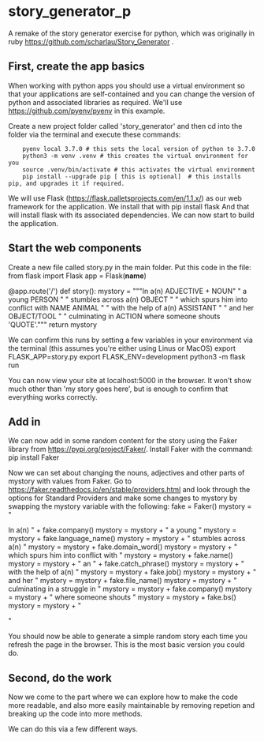 # story_generator_p
A remake of the story generator exercise for python, which was originally in ruby https://github.com/scharlau/Story_Generator .

## First, create the app basics
When working with python apps you should use a virtual environment so that your applications are self-contained and you can change the version of python and associated libraries as required. We'll use https://github.com/pyenv/pyenv in this example.

Create a new project folder called 'story_generator' and then cd into the folder via the terminal and execute these commands:

        pyenv local 3.7.0 # this sets the local version of python to 3.7.0
        python3 -m venv .venv # this creates the virtual environment for you
        source .venv/bin/activate # this activates the virtual environment
        pip install --upgrade pip [ this is optional]  # this installs pip, and upgrades it if required.

We will use Flask (https://flask.palletsprojects.com/en/1.1.x/) as our web framework for the application. We install that with 
        pip install flask
And that will install flask with its associated dependencies. We can now start to build the application.

## Start the web components 
Create a new file called story.py in the main folder.
Put this code in the file:
from flask import Flask
app = Flask(__name__)

@app.route('/')
def story():
    mystory = """In a(n) ADJECTIVE +  NOUN"
        " a young PERSON " 
        " stumbles across a(n) OBJECT " 
        " which spurs him into conflict with NAME ANIMAL " 
        " with the help of a(n) ASSISTANT " 
        " and her OBJECT/TOOL " 
        " culminating in ACTION  where someone shouts 'QUOTE'."""
    return mystory

We can confirm this runs by setting a few variables in your environment via the terminal (this assumes you're either using Linus or MacOS)
        export FLASK_APP=story.py
        export FLASK_ENV=development
        python3 -m flask run

You can now view your site at localhost:5000 in the browser. It won't show much other than 'my story goes here', but is enough to confirm that everything works correctly.

## Add in 
We can now add in some random content for the story using the Faker library from https://pypi.org/project/Faker/. 
Install Faker with the command:
        pip install Faker

Now we can set about changing the nouns, adjectives and other parts of mystory with values from Faker. Go to https://faker.readthedocs.io/en/stable/providers.html and look through the options for Standard Providers and make some changes to mystory by swapping the mystory variable with the following:
        fake = Faker()
    mystory =   "<html><body><p>In a(n) " + fake.company()
    mystory = mystory + " a young "
    mystory = mystory + fake.language_name()
    mystory = mystory + " stumbles across a(n) "
    mystory = mystory + fake.domain_word()
    mystory = mystory +  " which spurs him into conflict with " 
    mystory = mystory + fake.name() 
    mystory = mystory + " an " + fake.catch_phrase()
    mystory = mystory + " with the help of a(n) "
    mystory = mystory + fake.job()
    mystory = mystory + " and her "
    mystory = mystory + fake.file_name() 
    mystory = mystory + " culminating in a struggle in "
    mystory = mystory + fake.company()
    mystory = mystory + " where someone shouts "
    mystory = mystory + fake.bs()
    mystory = mystory + " </p></body></html>"

You should now be able to generate a simple random story each time you refresh the page in the browser. This is the most basic version you could do. 

## Second, do the work
Now we come to the part where we can explore how to make the code more readable, and also more easily maintainable by removing repetion and breaking up the code into more methods.

We can do this via a few different ways.


